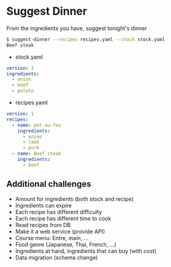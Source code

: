 
# Suggest Dinner

From the ingredients you have, suggest tonight's dinner

```sh
$ suggest-dinner --recipes recipes.yaml --stock stock.yaml
Beef steak
```

* stock.yaml

```yaml
version: 1
ingredients:
  - onion
  - beef
  - potato
```

* recipes.yaml

```yaml
version: 1
recipes:
  - name: pot-au-feu
    ingredients:
      - onion
      - leek
      - pork
  - name: Beef steak
    ingredients:
      - beef
```

## Additional challenges

* Amount for ingredients (both stock and recipe)
* Ingredients can expire
* Each recipe has different difficulty
* Each recipe has different time to cook
* Read recipes from DB
* Make it a web service (provide API)
* Course menu: Entre, main, ...
* Food genre (Japanese, Thai, French, ...)
* Ingredients at hand, ingredients that can buy (with cost)
* Data migration (schema change)
